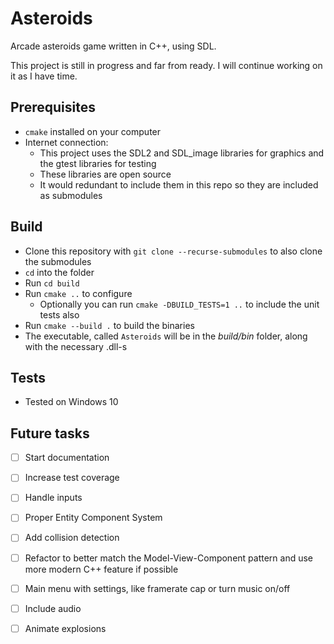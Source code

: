# Asteroids
Arcade asteroids game written in C++, using SDL. 

This project is still in progress and far from ready. I will continue working on it as I have time.

## Prerequisites

 - `cmake` installed on your computer
 - Internet connection:
     - This project uses the SDL2 and SDL_image libraries for graphics and the gtest libraries for testing
     - These libraries are open source
     - It would redundant to include them in this repo so they are included as submodules

## Build

 - Clone this repository with `git clone --recurse-submodules` to also clone the submodules
 - `cd` into the folder
 - Run `cd build`
 - Run `cmake ..` to configure
     - Optionally you can run `cmake -DBUILD_TESTS=1 ..` to include the unit tests also
 - Run `cmake --build .` to build the binaries
 - The executable, called `Asteroids` will be in the _build/bin_ folder, along with the necessary .dll-s

## Tests

 - Tested on Windows 10

## Future tasks

- [ ] Start documentation
- [ ] Increase test coverage
- [ ] Handle inputs
- [ ] Proper Entity Component System
- [ ] Add collision detection
- [ ] Refactor to better match the Model-View-Component pattern and use more modern C++ feature if possible
- [ ] Main menu with settings, like framerate cap or turn music on/off
- [ ] Include audio
- [ ] Animate explosions

